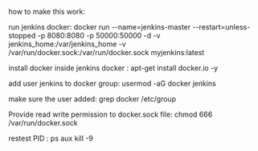 how to make this work:

run jenkins docker:
docker run --name=jenkins-master --restart=unless-stopped -p 8080:8080 -p 50000:50000 -d -v jenkins_home:/var/jenkins_home -v /var/run/docker.sock:/var/run/docker.sock myjenkins:latest

install docker inside jenkins docker :
apt-get install docker.io -y

add user jenkins to  docker group:
usermod -aG docker jenkins

make sure the user added:
grep docker /etc/group


Provide read write permission to docker.sock file:
chmod 666 /var/run/docker.sock

restest PID :
ps aux
kill -9 <PID Number>
  
